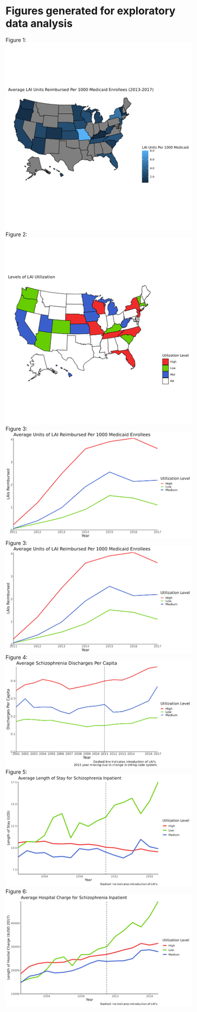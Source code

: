 # Figures generated for exploratory data analysis
Figure 1:
![Alt text](Figure_1.png?raw=true "Title")
Figure 2:
![Alt text](Figure_2.png?raw=true "Title")
Figure 3:
![Alt text](Figure_3.png?raw=true "Title")
Figure 3:
![Alt text](Figure_3.png?raw=true "Title")
Figure 4:
![Alt text](Figure_4.png?raw=true "Title")
Figure 5:
![Alt text](Figure_5.png?raw=true "Title")
Figure 6:
![Alt text](Figure_6.png?raw=true "Title")
